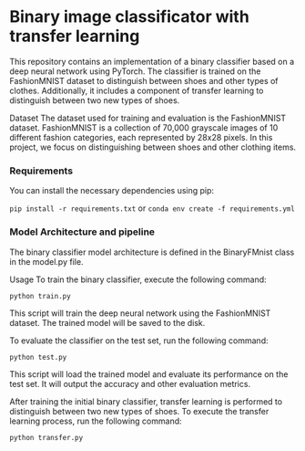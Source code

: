 # Binary image classificator with transfer learning

This repository contains an implementation of a binary classifier based on a deep neural network using PyTorch. The classifier is trained on the FashionMNIST dataset to distinguish between shoes and other types of clothes. Additionally, it includes a component of transfer learning to distinguish between two new types of shoes.

Dataset
The dataset used for training and evaluation is the FashionMNIST dataset. FashionMNIST is a collection of 70,000 grayscale images of 10 different fashion categories, each represented by 28x28 pixels. In this project, we focus on distinguishing between shoes and other clothing items.

### Requirements

You can install the necessary dependencies using pip:


`pip install -r requirements.txt` or `conda env create -f requirements.yml`


### Model Architecture and pipeline
The binary classifier model architecture is defined in the BinaryFMnist class in the model.py file. 

Usage
To train the binary classifier, execute the following command:

`python train.py`

This script will train the deep neural network using the FashionMNIST dataset. The trained model will be saved to the disk.

To evaluate the classifier on the test set, run the following command:

`python test.py`

This script will load the trained model and evaluate its performance on the test set. It will output the accuracy and other evaluation metrics.

After training the initial binary classifier, transfer learning is performed to distinguish between two new types of shoes. To execute the transfer learning process, run the following command:

`python transfer.py`
